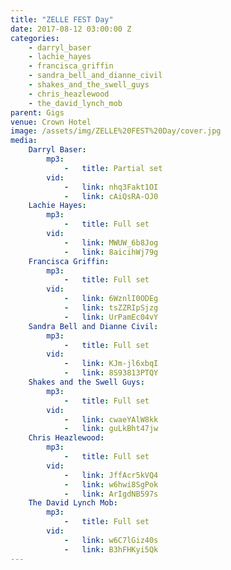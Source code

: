 ```yaml
---
title: "ZELLE FEST Day"
date: 2017-08-12 03:00:00 Z
categories:
    - darryl_baser
    - lachie_hayes
    - francisca_griffin
    - sandra_bell_and_dianne_civil
    - shakes_and_the_swell_guys
    - chris_heazlewood
    - the_david_lynch_mob
parent: Gigs
venue: Crown Hotel
image: /assets/img/ZELLE%20FEST%20Day/cover.jpg
media:
    Darryl Baser:
        mp3:
            -   title: Partial set
        vid:
            -   link: nhq3Fakt1OI
            -   link: cAiQsRA-OJ0
    Lachie Hayes:
        mp3:
            -   title: Full set
        vid:
            -   link: MWUW_6b8Jog
            -   link: 8aicihWj79g
    Francisca Griffin:
        mp3:
            -   title: Full set
        vid:
            -   link: 6WznlI0ODEg
            -   link: tsZZRIpSjzg
            -   link: UrPamEc04vY
    Sandra Bell and Dianne Civil:
        mp3:
            -   title: Full set
        vid:
            -   link: KJm-jl6xbqI
            -   link: 8S93813PTQY
    Shakes and the Swell Guys:
        mp3:
            -   title: Full set
        vid:
            -   link: cwaeYAlW8kk
            -   link: guLkBht47jw
    Chris Heazlewood:
        mp3:
            -   title: Full set
        vid:
            -   link: JffAcr5kVQ4
            -   link: w6hwi8SgPok
            -   link: ArIgdNB597s
    The David Lynch Mob:
        mp3:
            -   title: Full set
        vid:
            -   link: w6C7lGiz40s
            -   link: B3hFHKyi5Qk
---
```


